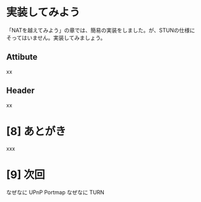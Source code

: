 # 実装してみよう

「NATを越えてみよう」の章では、簡易の実装をしました。が、STUNの仕様にそってはいません。実装してみましょう。

## Attibute
xx

## Header
xx


# [8] あとがき

xxx


# [9] 次回

なぜなに UPnP Portmap
なぜなに TURN












